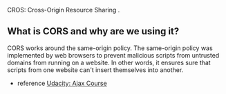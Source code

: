 CROS: Cross-Origin Resource Sharing .

## What is CORS and why are we using it?

CORS works around the same-origin policy. The same-origin policy was implemented by web browsers to prevent malicious scripts from untrusted domains from running on a website. In other words, it ensures sure that scripts from one website can't insert themselves into another.




- reference
[Udacity: Ajax Course](https://www.udacity.com/course/intro-to-ajax--ud110)
